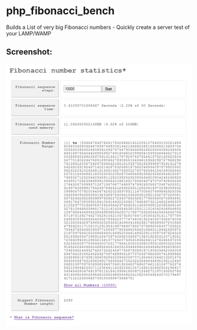 php_fibonacci_bench
===============

Builds a List of very big Fibonacci numbers - Quickly create a server test of your LAMP/WAMP

## Screenshot:
![Screenshot](Screenshot.png)
